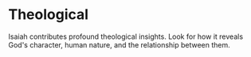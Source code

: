 # Theological

Isaiah contributes profound theological insights. Look for how it reveals God's character, human nature, and the relationship between them.

